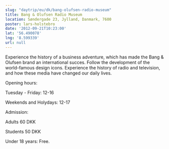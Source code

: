 ```yaml
---
slug: "daytrip/eu/dk/bang-olufsen-radio-museum"
title: Bang & Olufsen Radio Museum
location: Søndergade 23, Jylland, Danmark, 7600
poster: lars-holstebro
date: '2012-09-21T10:23:00'
lat: '56.490078'
lng: '8.599339'
url: null
---
```


Experience the history of a business adventure, which has made the Bang &amp; Olufsen brand an international succes. Follow the development of the world-famous design icons. Experience the history of radio and television, and how these media have changed our daily lives.

Opening hours:

Tuesday - Friday: 12-16 

Weekends and Holydays: 12-17  

Admission: 

Adults 60 DKK

Students 50 DKK

Under 18 years: Free.

